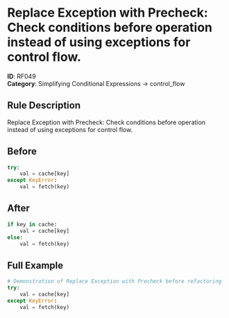 # Replace Exception with Precheck: Check conditions before operation instead of using exceptions for control flow.

**ID**: RF049  
**Category**: Simplifying Conditional Expressions → control_flow

## Rule Description
Replace Exception with Precheck: Check conditions before operation instead of using exceptions for control flow.

## Before
```python
try:
    val = cache[key]
except KeyError:
    val = fetch(key)
```

## After  
```python
if key in cache:
    val = cache[key]
else:
    val = fetch(key)
```

## Full Example
```python
# Demonstration of Replace Exception with Precheck before refactoring
try:
    val = cache[key]
except KeyError:
    val = fetch(key)
```
